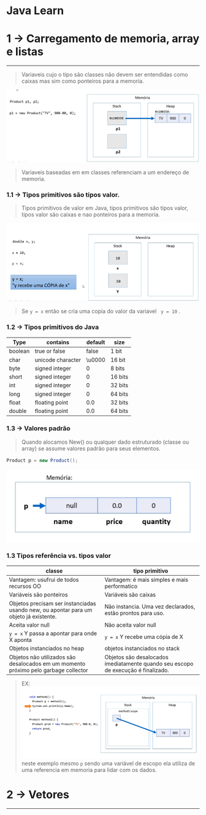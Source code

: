 Java Learn
====================

# 1 → Carregamento de memoria, array e listas
---------------------

> Variaveis cujo o tipo são classes não devem ser entendidas como caixas mas sim como ponteiros para a memoria.

![memory_ref](img/MEMORY-REFERENCE.png)

> Variaveis baseadas em em classes referenciam a um endereço de memoria.

###  1.1 → Tipos primitivos são tipos valor.
> Tipos primitivos de valor em Java, tipos primitivos são tipos valor, tipos valor são caixas e nao ponteiros para a memoria.

![memory_ref2](img/MEMORY-REFERENCE2.png)

> Se ``` y = x ``` então se cria uma copia do valor da variavel ``` y = 10``` .

### 1.2 → Tipos primitivos do Java

| Type     |    contains        | default   | size
| -------- |    --------        | -------   | ----
| boolean  | true or false      |  false    |  1 bit
| char     | unicode character  |  \u0000   |  16 bit
| byte     | signed integer     |  0        |  8 bits
| short    | signed integer     |  0        |  16 bits
| int      | signed integer     |  0        |  32 bits
| long     | signed integer     |  0        |  64 bits
| float    | floating point     |  0.0      |  32 bits
| double   | floating point     |  0.0      |  64 bits


### 1.3 → Valores padrão

> Quando alocamos New() ou qualquer dado estruturado (classe ou array) se assume valores padrão para seus elementos.

```Java
Product p = new Product();
```

![memory_ref3](img/MEMORY-REFERENCE3.png)

### 1.3 Tipos referência vs. tipos valor

| classe | tipo primitivo
| ---  | ---
| Vantagem: usufrui de todos recursos OO | Vantagem: é mais simples e mais performatico
| Variáveis são ponteiros | Variáveis são caixas
| Objetos precisam ser instanciadas usando new, ou apontar para um objeto já existente. | Não instancia. Uma vez declarados, estão prontos para uso.
| Aceita valor null | Não aceita valor null
| ``` y = x ``` Y passa a apontar para onde X aponta | ``` y = x ``` Y recebe uma cópia de X
| Objetos instanciados no heap | objetos instanciados no stack 
| Objetos não utilizados são desalocados em um momento próximo pelo garbage collector | Objetos são desalocados imediatamente quando seu escopo de execução é finalizado.

> EX:
> ![memory_ref4](img/MEMORY-REFERENCE4.png)
> neste exemplo mesmo ```p``` sendo uma variável de escopo ela utiliza de uma referencia em memoria para lidar com os dados. 

# 2 → Vetores
---------------------